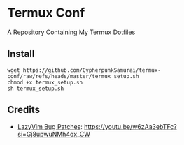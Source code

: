 # Termux Conf

A Repository Containing My Termux Dotfiles

## Install

```
wget https://github.com/CypherpunkSamurai/termux-conf/raw/refs/heads/master/termux_setup.sh
chmod +x termux_setup.sh
sh termux_setup.sh
```

## Credits

- [LazyVim Bug Patches](https://github.com/LazyVim/LazyVim/raw/refs/heads/main/lua/lazyvim/plugins/lsp/init.lua): https://youtu.be/w6zAa3ebTFc?si=Gj8upwuNMh4qx_CW

